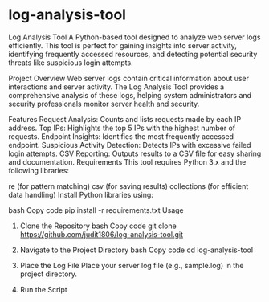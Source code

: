# log-analysis-tool
Log Analysis Tool
A Python-based tool designed to analyze web server logs efficiently. This tool is perfect for gaining insights into server activity, identifying frequently accessed resources, and detecting potential security threats like suspicious login attempts.

Project Overview
Web server logs contain critical information about user interactions and server activity. The Log Analysis Tool provides a comprehensive analysis of these logs, helping system administrators and security professionals monitor server health and security.

Features
Request Analysis: Counts and lists requests made by each IP address.
Top IPs: Highlights the top 5 IPs with the highest number of requests.
Endpoint Insights: Identifies the most frequently accessed endpoint.
Suspicious Activity Detection: Detects IPs with excessive failed login attempts.
CSV Reporting: Outputs results to a CSV file for easy sharing and documentation.
Requirements
This tool requires Python 3.x and the following libraries:

re (for pattern matching)
csv (for saving results)
collections (for efficient data handling)
Install Python libraries using:

bash
Copy code
pip install -r requirements.txt
Usage
1. Clone the Repository
bash
Copy code
git clone https://github.com/judit1806/log-analysis-tool.git
2. Navigate to the Project Directory
bash
Copy code
cd log-analysis-tool
3. Place the Log File
Place your server log file (e.g., sample.log) in the project directory.

4. Run the Script



